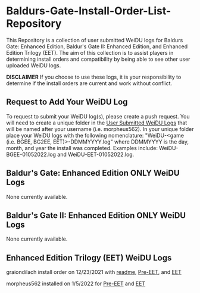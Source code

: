 # Baldurs-Gate-Install-Order-List-Repository
This Repository is a collection of user submitted WeiDU logs for Baldurs Gate: Enhanced Edition, Baldur's Gate II: Enhanced Edition, and Enhanced Edition Trilogy (EET). The aim of this collection is to assist players in determining install orders and compatibility by being able to see other user uploaded WeiDU logs.  

**DISCLAIMER** If you choose to use these logs, it is your responsibility to determine if the install orders are current and work without conflict. 

## Request to Add Your WeiDU Log
To request to submit your WeiDU log(s), please create a push request. You will need to create a unique folder in the [User Submitted WeiDU Logs](https://github.com/morpheus562/Baldurs-Gate-Install-Order-List-Repository/tree/main/user-submitted-weidu-logs) that will be named after your username (i.e. morpheus562). In your unique folder place your WeiDU logs with the following nomenclature: "WeiDU-<game (i.e. BGEE, BG2EE, EET)>-DDMMYYYY.log" where DDMMYYYY is the day, month, and year the install was completed. Examples include: WeiDU-BGEE-01052022.log and WeiDU-EET-01052022.log. 

## Baldur's Gate: Enhanced Edition ONLY WeiDU Logs

None currently available.

## Baldur's Gate II: Enhanced Edition ONLY WeiDU Logs

None currently available.

## Enhanced Edition Trilogy (EET) WeiDU Logs

graiondilach install order on 12/23/2021 with [readme](https://github.com/morpheus562/Baldurs-Gate-Install-Order-List-Repository/blob/main/user-submitted-weidu-logs/graiondilach/readme.md), [Pre-EET](https://github.com/morpheus562/Baldurs-Gate-Install-Order-List-Repository/blob/main/user-submitted-weidu-logs/graiondilach/WeiDU-BGEE-12232021.log), and [EET](https://github.com/morpheus562/Baldurs-Gate-Install-Order-List-Repository/blob/main/user-submitted-weidu-logs/graiondilach/WeiDU-EET-12232021.log)

morpheus562 installed on 1/5/2022 for [Pre-EET](https://github.com/morpheus562/Baldurs-Gate-Install-Order-List-Repository/blob/main/user-submitted-weidu-logs/morpheus562/WeiDU-BGEE-01052022.log) and [EET](https://github.com/morpheus562/Baldurs-Gate-Install-Order-List-Repository/blob/main/user-submitted-weidu-logs/morpheus562/WeiDU-EET-01052022.log)
